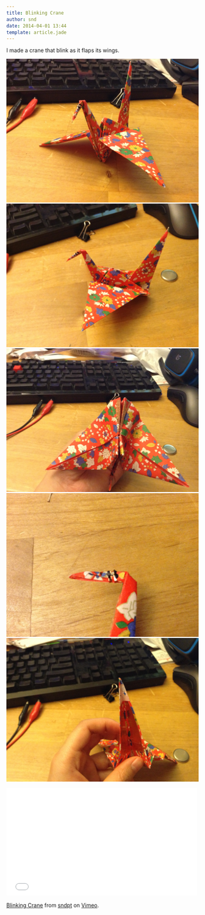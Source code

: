 ```yaml
---
title: Blinking Crane
author: snd
date: 2014-04-01 13:44
template: article.jade
---
```


I made a crane that blink as it flaps its wings.

<span class="more"></span>

<span class="article-img"><img src="img/front.jpg"/></span>
<span class="article-img"><img src="img/side.jpg"/></span>
<span class="article-img"><img src="img/bottom.jpg"/></span>
<span class="article-img"><img src="img/head.jpg"/></span>
<span class="article-img"><img src="img/tail.jpg"/></span>

<iframe src="//player.vimeo.com/video/90686695" width="500" height="281" frameborder="0" webkitallowfullscreen mozallowfullscreen allowfullscreen></iframe> <p><a href="http://vimeo.com/90686695">Blinking Crane</a> from <a href="http://vimeo.com/user26524771">sndpt</a> on <a href="https://vimeo.com">Vimeo</a>.</p>